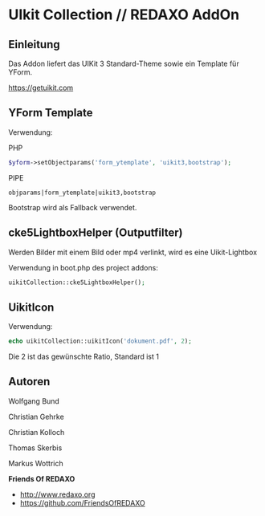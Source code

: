 # UIkit Collection // REDAXO AddOn

## Einleitung

Das Addon liefert das UIKit 3 Standard-Theme sowie ein Template für YForm.

https://getuikit.com


## YForm Template

Verwendung: 

PHP
```php 
$yform->setObjectparams('form_ytemplate', 'uikit3,bootstrap');
```

PIPE
```
objparams|form_ytemplate|uikit3,bootstrap
```
Bootstrap wird als Fallback verwendet. 

## cke5LightboxHelper (Outputfilter) 

Werden Bilder mit einem Bild oder mp4 verlinkt, wird es eine Uikit-Lightbox

Verwendung in boot.php des project addons: 

```php
uikitCollection::cke5LightboxHelper();
```

## UikitIcon

Verwendung: 

```PHP
echo uikitCollection::uikitIcon('dokument.pdf', 2);
```
Die 2 ist das gewünschte Ratio, Standard ist 1

## Autoren

Wolfgang Bund

Christian Gehrke

Christian Kolloch

Thomas Skerbis

Markus Wottrich

**Friends Of REDAXO**

* http://www.redaxo.org
* https://github.com/FriendsOfREDAXO
